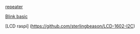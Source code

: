 [repeater](https://github.com/miragedz/IOT/blob/main/esp8266/repeater.ino)

[Blink basic](https://github.com/miragedz/IOT/blob/main/esp8266/BlynkLed.ino)

[LCD  raspi]
(https://github.com/sterlingbeason/LCD-1602-I2C)
